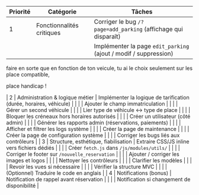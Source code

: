 
| **Priorité** | **Catégorie**                        | **Tâches**                                                         |
| ------------ | ------------------------------------ | ------------------------------------------------------------------ |
| 1            | Fonctionnalités critiques            | Corriger le bug `/?page=add_parking` (affichage qui disparaît)     |
|              |                                      | Implémenter la page `edit_parking` (ajout / modif / suppression)   |

faire en sorte que en fonction de ton veicule, tu ai le choix seulement sur les place compatible, 

place handicap ! 



| 2            | Administration & logique métier      | Implémenter la logique de tarification (durée, horaires, véhicule) |
|              |                                      | Ajouter le champ immatriculation                                   |
|              |                                      | Gérer un second véhicule                                           |
|              |                                      | Lier type de véhicule ↔ type de place                              |
|              |                                      | Bloquer les créneaux hors horaires autorisés                       |
|              |                                      | Créer un utilisateur (côté admin)                                  |
|              |                                      | Générer les rapports admin (réservations, paiements)               |
|              |                                      | Afficher et filtrer les logs système                               |
|              |                                      | Créer la page de maintenance                                       |
|              |                                      | Créer la page de configuration système                             |
|              |                                      | Corriger les bugs liés aux contrôleurs                             |
| 3            | Structure, esthétique, fiabilisation | Extraire CSS/JS inline vers fichiers dédiés                        |
|              |                                      | Créer `fetch.js` dans `/js/modules/utils/`                         |
|              |                                      | Corriger le footer sur `/nouvelle_reservation`                     |
|              |                                      | Ajouter / corriger les images et logos                             |
|              |                                      | Nettoyer les contrôleurs                                           |
|              |                                      | Clarifier les modèles                                              |
|              |                                      | Revoir les vues si nécessaire                                      |
|              |                                      | Vérifier la structure MVC                                          |
|              |                                      | (Optionnel) Traduire le code en anglais                            |
| 4            | Notifications (bonus)                | Notification de rappel avant réservation                           |
|              |                                      | Notification si changement de disponibilité                        |

